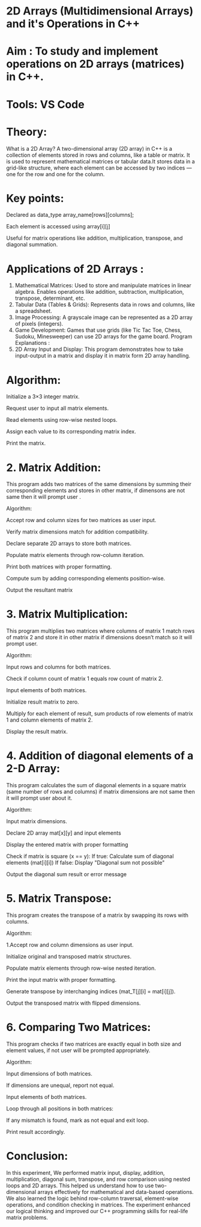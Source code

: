# 2D Arrays (Multidimensional Arrays) and it's Operations in C++

# Aim : To study and implement operations on 2D arrays (matrices) in C++.

# Tools: VS Code

# Theory:
What is a 2D Array?
A two-dimensional array (2D array) in C++ is a collection of elements stored in rows and columns, like a table or matrix. It is used to represent mathematical matrices or tabular data.It stores data in a grid-like structure, where each element can be accessed by two indices — one for the row and one for the column.

# Key points:
Declared as data_type array_name[rows][columns];

Each element is accessed using array[i][j]

Useful for matrix operations like addition, multiplication, transpose, and diagonal summation.

#  Applications of 2D Arrays :
1. Mathematical Matrices:
Used to store and manipulate matrices in linear algebra.
Enables operations like addition, subtraction, multiplication, transpose, determinant, etc.
2. Tabular Data (Tables & Grids):
Represents data in rows and columns, like a spreadsheet.
3. Image Processing:
A grayscale image can be represented as a 2D array of pixels (integers).
4. Game Development:
Games that use grids (like Tic Tac Toe, Chess, Sudoku, Minesweeper) can use 2D arrays for the game board.
Program Explanations :
1. 2D Array Input and Display:
This program demonstrates how to take input-output in a matrix and display it in matrix form 2D array handling.

# Algorithm:

Initialize a 3×3 integer matrix.

Request user to input all matrix elements.

Read elements using row-wise nested loops.

Assign each value to its corresponding matrix index.

Print the matrix.

# 2. Matrix Addition:
This program adds two matrices of the same dimensions by summing their corresponding elements and stores in other matrix, if dimensons are not same then it will prompt user .

Algorithm:

Accept row and column sizes for two matrices as user input.

Verify matrix dimensions match for addition compatibility.

Declare separate 2D arrays to store both matrices.

Populate matrix elements through row-column iteration.

Print both matrices with proper formatting.

Compute sum by adding corresponding elements position-wise.

Output the resultant matrix

# 3. Matrix Multiplication:
This program multiplies two matrices where columns of matrix 1 match rows of matrix 2 and store it in other matrix if dimensions doesn’t match so it will prompt user.

Algorithm:

Input rows and columns for both matrices.

Check if column count of matrix 1 equals row count of matrix 2.

Input elements of both matrices.

Initialize result matrix to zero.

Multiply for each element of result, sum products of row elements of matrix 1 and column elements of matrix 2.

Display the result matrix.

# 4. Addition of diagonal elements of a 2-D Array:
This program calculates the sum of diagonal elements in a square matrix (same number of rows and columns) if matrix dimensions are not same then it will prompt user about it.

Algorithm:

Input matrix dimensions.

Declare 2D array mat[x][y] and input elements

Display the entered matrix with proper formatting

Check if matrix is square (x == y): If true: Calculate sum of diagonal elements (mat[i][i]) If false: Display "Diagonal sum not possible"

Output the diagonal sum result or error message

# 5. Matrix Transpose:
This program creates the transpose of a matrix by swapping its rows with columns.

Algorithm:

1.Accept row and column dimensions as user input.

Initialize original and transposed matrix structures.

Populate matrix elements through row-wise nested iteration.

Print the input matrix with proper formatting.

Generate transpose by interchanging indices (mat_T[j][i] = mat[i][j]).

Output the transposed matrix with flipped dimensions.

# 6. Comparing Two Matrices:
This program checks if two matrices are exactly equal in both size and element values, if not user will be prompted appropriately.

Algorithm:

Input dimensions of both matrices.

If dimensions are unequal, report not equal.

Input elements of both matrices.

Loop through all positions in both matrices:

If any mismatch is found, mark as not equal and exit loop.

Print result accordingly.

# Conclusion:
In this experiment, We performed matrix input, display, addition, multiplication, diagonal sum, transpose, and row comparison using nested loops and 2D arrays. This helped us understand how to use two-dimensional arrays effectively for mathematical and data-based operations. We also learned the logic behind row-column traversal, element-wise operations, and condition checking in matrices. The experiment enhanced our logical thinking and improved our C++ programming skills for real-life matrix problems.
